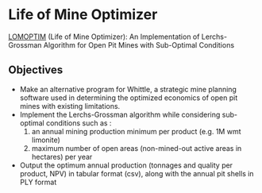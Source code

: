 # Life of Mine Optimizer

[LOMOPTIM](https://github.com/basilrabi/lomoptim-qt) (Life of Mine Optimizer): An Implementation of Lerchs-Grossman Algorithm for Open Pit Mines with Sub-Optimal Conditions

## Objectives

- Make an alternative program for Whittle, a strategic mine planning software used in determining the optimized economics of open pit mines with existing limitations.
- Implement the Lerchs-Grossman algorithm while considering sub-optimal conditions such as :
    1. an annual mining production minimum per product (e.g. 1M wmt limonite)
    2. maximum number of open areas (non-mined-out active areas in hectares) per year
- Output the optimum annual production (tonnages and quality per product, NPV) in tabular format (csv), along with the annual pit shells in PLY format

